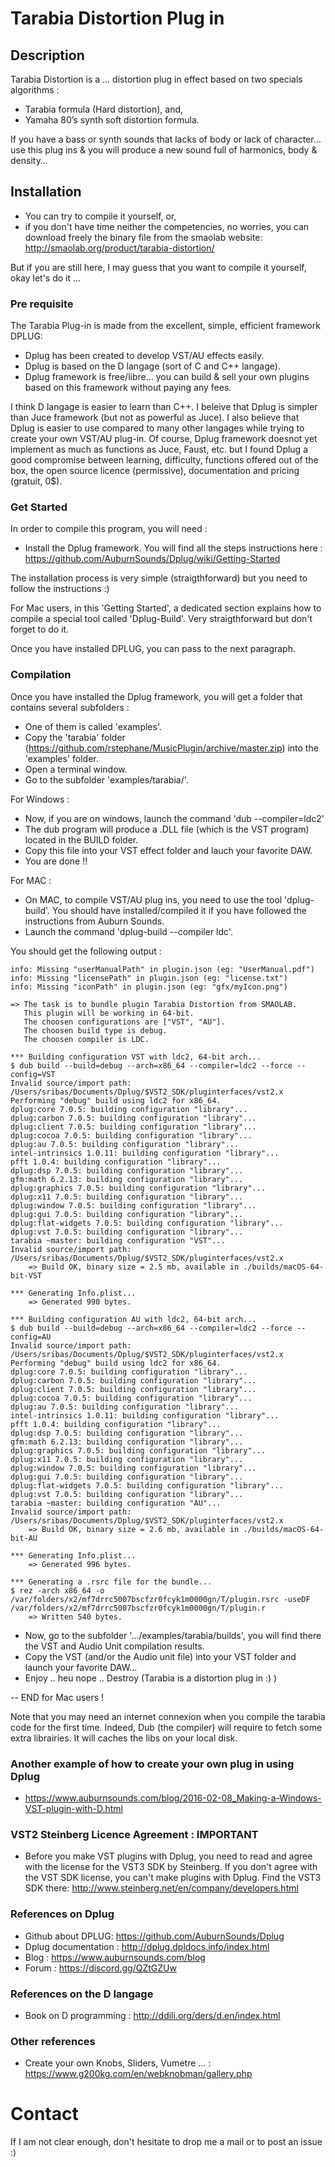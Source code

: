 # Tarabia Distortion Plug in

## Description
Tarabia Distortion is a … distortion plug in effect based on two specials algorithms :
- Tarabia formula (Hard distortion), and,
- Yamaha 80’s synth soft distortion formula.

If you have a bass or synth sounds that lacks of body or lack of character… use this plug ins & you will produce a new sound full of harmonics, body & density…

## Installation
- You can try to compile it yourself,
or,
- if you don't have time neither the competencies, no worries, you can download freely the binary file from the smaolab website: http://smaolab.org/product/tarabia-distortion/

But if you are still here, I may guess that you want to compile it yourself, okay let's do it ...

### Pre requisite
The Tarabia Plug-in is made from the excellent, simple, efficient framework DPLUG:  
- Dplug has been created to develop VST/AU effects easily.
- Dplug is based on the D langage (sort of C and C++ langage).
- Dplug framework is free/libre... you can build & sell your own plugins based on this framework without paying any fees.

I think D langage is easier to learn than C++. I beleive that Dplug is simpler than Juce framework (but not as powerful as Juce). I also believe that Dplug is easier to use compared to many other langages while trying to create your own VST/AU plug-in. Of course, Dplug framework doesnot yet implement as much as functions as Juce, Faust, etc. but I found Dplug a good compromise between learning, difficulty, functions offered out of the box, the open source licence (permissive), documentation and pricing (gratuit, 0$).

### Get Started
In order to compile this program, you will need :
- Install the Dplug framework. You will find all the steps instructions here : https://github.com/AuburnSounds/Dplug/wiki/Getting-Started   

The installation process is very simple (straigthforward) but you need to follow the instructions :)

For Mac users, in this 'Getting Started', a dedicated section explains how to compile a special tool called 'Dplug-Build'. Very straigthforward but don't forget to do it.

Once you have installed DPLUG, you can pass to the next paragraph.

### Compilation
Once you have installed the Dplug framework, you will get a folder that contains several subfolders :
- One of them is called 'examples'.
- Copy the 'tarabia' folder (https://github.com/rstephane/MusicPlugin/archive/master.zip) into the 'examples' folder.
- Open a terminal window.
- Go to the subfolder 'examples/tarabia/'.

For Windows :
- Now, if you are on windows, launch the command 'dub --compiler=ldc2'
- The dub program will produce a .DLL file (which is the VST program) located in the BUILD folder.
- Copy this file into your VST effect folder and lauch your favorite DAW.
- You are done !!

For MAC :
- On MAC, to compile VST/AU plug ins, you need to use the tool 'dplug-build'. You should have installed/compiled it if you have followed the instructions from Auburn Sounds.
- Launch the command 'dplug-build --compiler ldc'.

You should get the following output :

```
info: Missing "userManualPath" in plugin.json (eg: "UserManual.pdf")
info: Missing "licensePath" in plugin.json (eg: "license.txt")
info: Missing "iconPath" in plugin.json (eg: "gfx/myIcon.png")

=> The task is to bundle plugin Tarabia Distortion from SMAOLAB.
   This plugin will be working in 64-bit.
   The choosen configurations are ["VST", "AU"].
   The choosen build type is debug.
   The choosen compiler is LDC.

*** Building configuration VST with ldc2, 64-bit arch...
$ dub build --build=debug --arch=x86_64 --compiler=ldc2 --force --config=VST
Invalid source/import path: /Users/sribas/Documents/Dplug/$VST2_SDK/pluginterfaces/vst2.x
Performing "debug" build using ldc2 for x86_64.
dplug:core 7.0.5: building configuration "library"...
dplug:carbon 7.0.5: building configuration "library"...
dplug:client 7.0.5: building configuration "library"...
dplug:cocoa 7.0.5: building configuration "library"...
dplug:au 7.0.5: building configuration "library"...
intel-intrinsics 1.0.11: building configuration "library"...
pfft 1.0.4: building configuration "library"...
dplug:dsp 7.0.5: building configuration "library"...
gfm:math 6.2.13: building configuration "library"...
dplug:graphics 7.0.5: building configuration "library"...
dplug:x11 7.0.5: building configuration "library"...
dplug:window 7.0.5: building configuration "library"...
dplug:gui 7.0.5: building configuration "library"...
dplug:flat-widgets 7.0.5: building configuration "library"...
dplug:vst 7.0.5: building configuration "library"...
tarabia ~master: building configuration "VST"...
Invalid source/import path: /Users/sribas/Documents/Dplug/$VST2_SDK/pluginterfaces/vst2.x
    => Build OK, binary size = 2.5 mb, available in ./builds/macOS-64-bit-VST

*** Generating Info.plist...
    => Generated 990 bytes.

*** Building configuration AU with ldc2, 64-bit arch...
$ dub build --build=debug --arch=x86_64 --compiler=ldc2 --force --config=AU
Invalid source/import path: /Users/sribas/Documents/Dplug/$VST2_SDK/pluginterfaces/vst2.x
Performing "debug" build using ldc2 for x86_64.
dplug:core 7.0.5: building configuration "library"...
dplug:carbon 7.0.5: building configuration "library"...
dplug:client 7.0.5: building configuration "library"...
dplug:cocoa 7.0.5: building configuration "library"...
dplug:au 7.0.5: building configuration "library"...
intel-intrinsics 1.0.11: building configuration "library"...
pfft 1.0.4: building configuration "library"...
dplug:dsp 7.0.5: building configuration "library"...
gfm:math 6.2.13: building configuration "library"...
dplug:graphics 7.0.5: building configuration "library"...
dplug:x11 7.0.5: building configuration "library"...
dplug:window 7.0.5: building configuration "library"...
dplug:gui 7.0.5: building configuration "library"...
dplug:flat-widgets 7.0.5: building configuration "library"...
dplug:vst 7.0.5: building configuration "library"...
tarabia ~master: building configuration "AU"...
Invalid source/import path: /Users/sribas/Documents/Dplug/$VST2_SDK/pluginterfaces/vst2.x
    => Build OK, binary size = 2.6 mb, available in ./builds/macOS-64-bit-AU

*** Generating Info.plist...
    => Generated 996 bytes.

*** Generating a .rsrc file for the bundle...
$ rez -arch x86_64 -o /var/folders/x2/mf7drrc5007bscfzr0fcyk1m0000gn/T/plugin.rsrc -useDF /var/folders/x2/mf7drrc5007bscfzr0fcyk1m0000gn/T/plugin.r
    => Written 540 bytes.
```

- Now, go to the subfolder '.../examples/tarabia/builds', you will find there the VST and Audio Unit compilation results.
- Copy the VST (and/or the Audio unit file) into your VST folder and launch your favorite DAW...
- Enjoy .. heu nope .. Destroy (Tarabia is a distortion plug in :) )

-- END for Mac users !

Note that you may need an internet connexion when you compile the tarabia code for the first time. Indeed, Dub (the compiler) will require to fetch some extra librairies. It will caches the libs on your local disk.

### Another example of how to create your own plug in using Dplug
- https://www.auburnsounds.com/blog/2016-02-08_Making-a-Windows-VST-plugin-with-D.html

### VST2 Steinberg Licence Agreement : IMPORTANT
- Before you make VST plugins with Dplug, you need to read and agree with the license for the VST3 SDK by Steinberg. If you don't agree with the VST SDK license, you can't make plugins with Dplug. Find the VST3 SDK there: http://www.steinberg.net/en/company/developers.html

### References on Dplug
- Github about DPLUG: https://github.com/AuburnSounds/Dplug
- Dplug documentation : http://dplug.dpldocs.info/index.html
- Blog : https://www.auburnsounds.com/blog
- Forum : https://discord.gg/QZtGZUw

### References on the D langage
- Book on D programming : http://ddili.org/ders/d.en/index.html

### Other references
- Create your own Knobs, Sliders, Vumetre ... : https://www.g200kg.com/en/webknobman/gallery.php

# Contact
If I am not clear enough, don't hesitate to drop me a mail or to post an issue :)
